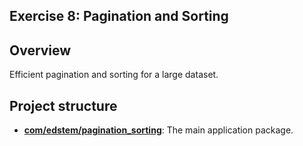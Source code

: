 ## Exercise 8: Pagination and Sorting

## Overview
Efficient pagination and sorting for a large dataset.

## Project structure

* **[com/edstem/pagination_sorting](src/main/java/com/edstem/pagination_sorting)**: The main application package.
